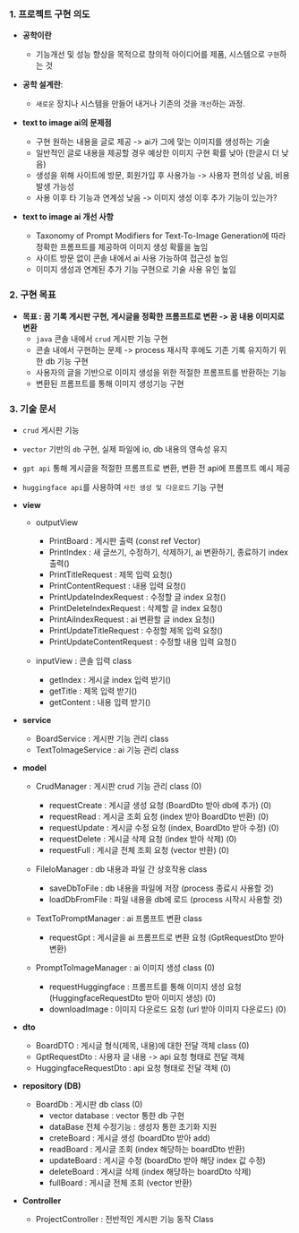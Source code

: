 ### 1. **프로젝트 구현 의도**
- **공학이란**
   - 기능개선 및 성능 향상을 목적으로 창의적 아이디어를 제품, 시스템으로 `구현`하는 것

- **공학 설계란**:
   - `새로운` 장치나 시스템을 만들어 내거나 기존의 것을 `개선`하는 과정.

- **text to image ai의 문제점**
   - 구현 원하는 내용을 글로 제공 -> ai가 그에 맞는 이미지를 생성하는 기술
   - 일반적인 글로 내용을 제공할 경우 예상한 이미지 구현 확률 낮아 (한글시 더 낮음)
   - 생성을 위해 사이트에 방문, 회원가입 후 사용가능 -> 사용자 편의성 낮음, 비용 발생 가능성
   - 사용 이후 타 기능과 연계성 낮음 -> 이미지 생성 이후 추가 기능이 있는가?

- **text to image ai 개선 사항**
   - Taxonomy of Prompt Modifiers for Text-To-Image
     Generation에 따라 정확한 프롬프트를 제공하여 이미지 생성 확률을 높임
   - 사이트 방문 없이 콘솔 내에서 ai 사용 가능하여 접근성 높임
   - 이미지 생성과 연계된 추가 기능 구현으로 기술 사용 유인 높임

### 2. **구현 목표**
- **목표 : 꿈 기록 게시판 구현, 게시글을 정확한 프롬프트로 변환 -> 꿈 내용 이미지로 변환**
   - `java` 콘솔 내에서 `crud` 게시판 기능 구현
   -  콘솔 내에서 구현하는 문제 -> process 재시작 후에도 기존 기록 유지하기 위한 db 기능 구현
   -  사용자의 글을 기반으로 이미지 생성을 위한 적절한 프롬프트를 반환하는 기능
   -  변환된 프롬프트를 통해 이미지 생성기능 구현

### 3. **기술 문서**
- `crud` 게시판 기능
- `vector` 기반의 `db` 구현, 실제 파일에 io, db 내용의 영속성 유지
- `gpt api` 통해 게시글을 적절한 프롬프트로 변환, 변환 전 api에 프롬프트 예시 제공
- `huggingface api`를 사용하여 `사진 생성 및 다운로드` 기능 구현

- **view**
   - outputView
      - PrintBoard : 게시판 출력 (const ref Vector<obj>)
      - PrintIndex : 새 글쓰기, 수정하기, 삭제하기, ai 변환하기, 종료하기 index 출력()
      - PrintTitleRequest : 제목 입력 요청()
      - PrintContentRequest : 내용 입력 요청()
      - PrintUpdateIndexRequest : 수정할 글 index 요청()
      - PrintDeleteIndexRequest : 삭제할 글 index 요청()
      - PrintAiIndexRequest : ai 변환할 글 index 요청()
      - PrintUpdateTitleRequest : 수정할 제목 입력 요청()
      - PrintUpdateContentRequest : 수정할 내용 입력 요청()

   - inputView : 콘솔 입력 class
      - getIndex : 게시글 index 입력 받기()
      - getTitle : 제목 입력 받기()
      - getContent : 내용 입력 받기()

- **service**
   - BoardService : 게시판 기능 관리 class
   - TextToImageService : ai 기능 관리 class

- **model**
   - CrudManager : 게시판 crud 기능 관리 class (0)
      - requestCreate : 게시글 생성 요청 (BoardDto 받아 db에 추가) (0)
      - requestRead : 게시글 조회 요청 (index 받아 BoardDto 반환) (0)
      - requestUpdate : 게시글 수정 요청 (index, BoardDto 받아 수정) (0)
      - requestDelete : 게시글 삭제 요청 (index 받아 삭제) (0)
      - requestFull : 게시글 전체 조회 요청 (vector 반환) (0)
   - FileIoManager : db 내용과 파일 간 상호작용 class
      - saveDbToFile : db 내용을 파일에 저장 (process 종료시 사용할 것)
      - loadDbFromFile : 파일 내용을 db에 로드 (process 시작시 사용할 것)
   - TextToPromptManager : ai 프롬프트 변환 class
      - requestGpt : 게시글을 ai 프롬프트로 변환 요청 (GptRequestDto 받아 변환)

   - PromptToImageManager : ai 이미지 생성 class (0)
      - requestHuggingface : 프롬프트를 통해 이미지 생성 요청 (HuggingfaceRequestDto 받아 이미지 생성) (0)
      - downloadImage : 이미지 다운로드 요청 (url 받아 이미지 다운로드) (0)


- **dto**
   - BoardDTO : 게시글 형식(제목, 내용)에 대한 전달 객체 class (0)
   - GptRequestDto : 사용자 글 내용 -> api 요청 형태로 전달 객체
   - HuggingfaceRequestDto : api 요청 형태로 전달 객체 (0)

- **repository (DB)**
   - BoardDb : 게시판 db class (0)
      - vector<boardDTO> database : vector 통한 db 구현
      - dataBase 전체 수정기능 : 생성자 통한 초기화 지원
      - creteBoard : 게시글 생성 (boardDto 받아 add)
      - readBoard : 게시글 조회 (index 해당하는 boardDto 반환)
      - updateBoard : 게시글 수정 (boardDto 받아 해당 index 값 수정)
      - deleteBoard : 게시글 삭제 (index 해당하는 boardDto 삭제)
      - fullBoard : 게시글 전체 조회 (vector 반환)

- **Controller**
   - ProjectController : 전반적인 게시판 기능 동작 Class